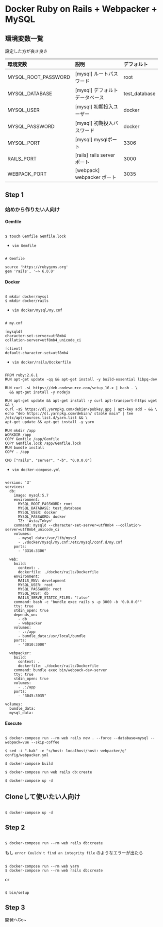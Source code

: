 # Docker Ruby on Rails + Webpacker + MySQL

## 環境変数一覧

設定した方が良き良き

環境変数|説明|デフォルト
:--|:--|:--
MYSQL_ROOT_PASSWORD|[mysql] ルートパスワード|root
MYSQL_DATABASE|[mysql] デフォルトデータベース|test_database
MYSQL_USER|[mysql] 初期投入ユーザー|docker
MYSQL_PASSWORD|[mysql] 初期投入パスワード|docker
MYSQL_PORT|[mysql] mysqlポート|3306
RAILS_PORT|[rails] rails serverポート|3000
WEBPACK_PORT|[webpack] webpacker ポート|3035

## Step 1

### 始めから作りたい人向け

#### Gemfile

```

$ touch Gemfile Gemfile.lock

```

- `vim Gemfile`

```

# Gemfile

source 'https://rubygems.org'
gem 'rails', '~> 6.0.0'

```

#### Docker

```

$ mkdir docker/mysql
$ mkdir docker/rails

```

- `vim docker/mysql/my.cnf`

```

# my.cnf

[mysqld]
character-set-server=utf8mb4
collation-server=utf8mb4_unicode_ci

[client]
default-character-set=utf8mb4

```

- `vim docker/rails/Dockerfile`

```

FROM ruby:2.6.1
RUN apt-get update -qq && apt-get install -y build-essential libpq-dev

RUN curl -sL https://deb.nodesource.com/setup_10.x | bash - \
  && apt-get install -y nodejs

RUN apt-get update && apt-get install -y curl apt-transport-https wget && \
curl -sS https://dl.yarnpkg.com/debian/pubkey.gpg | apt-key add - && \
echo "deb https://dl.yarnpkg.com/debian/ stable main" | tee /etc/apt/sources.list.d/yarn.list && \
apt-get update && apt-get install -y yarn

RUN mkdir /app
WORKDIR /app
COPY Gemfile /app/Gemfile
COPY Gemfile.lock /app/Gemfile.lock
RUN bundle install
COPY . /app

CMD ["rails", "server", "-b", "0.0.0.0"]

```

- `vim docker-compose.yml`

```

version: '3'
services:
  db:
    image: mysql:5.7
    environment:
      MYSQL_ROOT_PASSWORD: root
      MYSQL_DATABASE: test_database
      MYSQL_USER: docker
      MYSQL_PASSWORD: docker
      TZ: 'Asia/Tokyo'
    command: mysqld --character-set-server=utf8mb4 --collation-server=utf8mb4_unicode_ci
    volumes:
      - mysql_data:/var/lib/mysql
      - ./docker/mysql/my.cnf:/etc/mysql/conf.d/my.cnf
    ports:
      - "3316:3306"

  web:
    build:
      context: .
      dockerfile: ./docker/rails/Dockerfile
    environment:
      RAILS_ENV: development
      MYSQL_USER: root
      MYSQL_PASSWORD: root
      MYSQL_HOST: db
      RAILS_SERVE_STATIC_FILES: "false"
    command: bash -c "bundle exec rails s -p 3000 -b '0.0.0.0'"
    tty: true
    stdin_open: true
    depends_on:
      - db
      - webpacker
    volumes:
      - .:/app
      - bundle_data:/usr/local/bundle
    ports:
      - "3010:3000"

  webpacker:
    build:
      context: .
      dockerfile: ./docker/rails/Dockerfile
    command: bundle exec bin/webpack-dev-server
    tty: true
    stdin_open: true
    volumes:
      - .:/app
    ports:
      - "3045:3035"

volumes:
  bundle_data:
  mysql_data:

```

#### Execute


```

$ docker-compose run --rm web rails new . --force --database=mysql --webpack=vue --skip-coffee

$ sed -i ".bak" -e "s/host: localhost/host: webpacker/g" config/webpacker.yml

$ docker-compose build

$ docker-compose run web rails db:create

$ docker-compose up -d

```

## Cloneして使いたい人向け

```

$ docker-compose up -d

```

## Step 2

```

$ docker-compose run --rm web rails db:create

```

もし `error Couldn't find an integrity file` のようなエラーが出たら

```

$ docker-compose run --rm web yarn
$ docker-compose run --rm web rails db:create

```

or

```

$ bin/setup

```

## Step 3

開発へGo~
